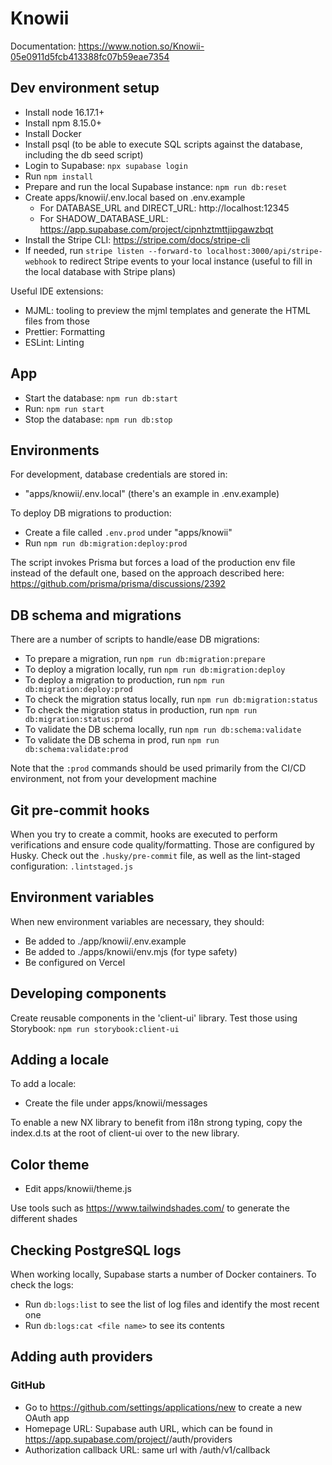 # Knowii

Documentation: https://www.notion.so/Knowii-05e0911d5fcb413388fc07b59eae7354

## Dev environment setup

- Install node 16.17.1+
- Install npm 8.15.0+
- Install Docker
- Install psql (to be able to execute SQL scripts against the database, including the db seed script)
- Login to Supabase: `npx supabase login`
- Run `npm install`
- Prepare and run the local Supabase instance: `npm run db:reset`
- Create apps/knowii/.env.local based on .env.example
  - For DATABASE_URL and DIRECT_URL: http://localhost:12345
  - For SHADOW_DATABASE_URL: https://app.supabase.com/project/cipnhztmttjipgawzbqt
- Install the Stripe CLI: https://stripe.com/docs/stripe-cli
- If needed, run `stripe listen --forward-to localhost:3000/api/stripe-webhook` to redirect Stripe events to your local instance (useful to fill in the local database with Stripe plans)

Useful IDE extensions:

- MJML: tooling to preview the mjml templates and generate the HTML files from those
- Prettier: Formatting
- ESLint: Linting

## App

- Start the database: `npm run db:start`
- Run: `npm run start`
- Stop the database: `npm run db:stop`

## Environments

For development, database credentials are stored in:

- "apps/knowii/.env.local" (there's an example in .env.example)

To deploy DB migrations to production:

- Create a file called `.env.prod` under "apps/knowii"
- Run `npm run db:migration:deploy:prod`

The script invokes Prisma but forces a load of the production env file instead of the default one, based on the approach described here: https://github.com/prisma/prisma/discussions/2392

## DB schema and migrations

There are a number of scripts to handle/ease DB migrations:

- To prepare a migration, run `npm run db:migration:prepare`
- To deploy a migration locally, run `npm run db:migration:deploy`
- To deploy a migration to production, run `npm run db:migration:deploy:prod`
- To check the migration status locally, run `npm run db:migration:status`
- To check the migration status in production, run `npm run db:migration:status:prod`
- To validate the DB schema locally, run `npm run db:schema:validate`
- To validate the DB schema in prod, run `npm run db:schema:validate:prod`

Note that the `:prod` commands should be used primarily from the CI/CD environment, not from your development machine

## Git pre-commit hooks

When you try to create a commit, hooks are executed to perform verifications and ensure code quality/formatting. Those are configured by Husky. Check out the `.husky/pre-commit` file, as well as the lint-staged configuration: `.lintstaged.js`

## Environment variables

When new environment variables are necessary, they should:

- Be added to ./app/knowii/.env.example
- Be added to ./apps/knowii/env.mjs (for type safety)
- Be configured on Vercel

## Developing components

Create reusable components in the 'client-ui' library. Test those using Storybook: `npm run storybook:client-ui`

## Adding a locale

To add a locale:

- Create the file under apps/knowii/messages

To enable a new NX library to benefit from i18n strong typing, copy the index.d.ts at the root of client-ui over to the new library.

## Color theme

- Edit apps/knowii/theme.js

Use tools such as https://www.tailwindshades.com/ to generate the different shades

## Checking PostgreSQL logs

When working locally, Supabase starts a number of Docker containers. To check the logs:

- Run `db:logs:list` to see the list of log files and identify the most recent one
- Run `db:logs:cat <file name>` to see its contents

## Adding auth providers

### GitHub

- Go to https://github.com/settings/applications/new to create a new OAuth app
- Homepage URL: Supabase auth URL, which can be found in https://app.supabase.com/project/<project id>/auth/providers
- Authorization callback URL: same url with /auth/v1/callback
